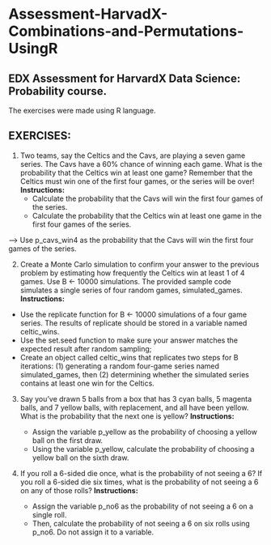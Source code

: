 # Assessment-HarvadX-Combinations-and-Permutations-UsingR
## EDX Assessment for HarvardX Data Science: Probability course.

The exercises were made using R language.

## EXERCISES:
1. Two teams, say the Celtics and the Cavs, are playing a seven game series. The Cavs have a 60% chance of winning each game. What is the probability that the Celtics win at least one game? Remember that the Celtics must win one of the first four games, or the series will be over!
  **Instructions:**
    - Calculate the probability that the Cavs will win the first four games of the series.
    - Calculate the probability that the Celtics win at least one game in the first four games of the series.
      
--> Use p_cavs_win4 as the probability that the Cavs will win the first four games of the series.

2. Create a Monte Carlo simulation to confirm your answer to the previous problem by estimating how frequently the Celtics win at least 1 of 4 games. Use B ← 10000 simulations. The provided sample code simulates a single series of four random games, simulated_games.
  **Instructions:**
- Use the replicate function for B ← 10000 simulations of a four game series. The results of replicate should be stored in a variable named celtic_wins.
- Use the set.seed function to make sure your answer matches the expected result after random sampling;
- Create an object called celtic_wins that replicates two steps for B iterations: (1) generating a random four-game series named simulated_games, then (2) determining whether the simulated series contains at least one win for the Celtics. 
  
3. Say you’ve drawn 5 balls from a box that has 3 cyan balls, 5 magenta balls, and 7 yellow balls, with replacement, and all have been yellow. What is the probability that the next one is yellow?
  **Instructions:**
    - Assign the variable p_yellow as the probability of choosing a yellow ball on the first draw.
    - Using the variable p_yellow, calculate the probability of choosing a yellow ball on the sixth draw.


4. If you roll a 6-sided die once, what is the probability of not seeing a 6? If you roll a 6-sided die six times, what is the probability of not seeing a 6 on any of those rolls?
  **Instructions:**
    - Assign the variable p_no6 as the probability of not seeing a 6 on a single roll.
    - Then, calculate the probability of not seeing a 6 on six rolls using p_no6. Do not assign it to a variable.
